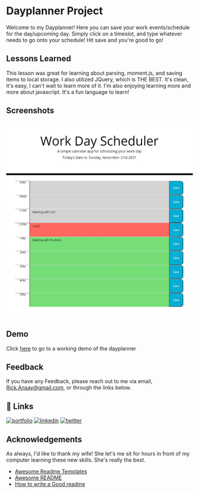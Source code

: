 
# Dayplanner Project

Welcome to my Dayplanner! Here you can save your work events/schedule for the day/upcoming day. Simply click on a timeslot, and type whatever needs to go onto your schedule! Hit save and you're good to go! 


## Lessons Learned

This lesson was great for learning about parsing, moment.js, and saving items to local storage. I also utilized JQuery, which is THE BEST. It's clean, it's easy, I can't wait to learn more of it. I'm also enjoying learning more and more about javascript. It's a fun language to learn!

## Screenshots

![App Screenshot](https://raw.githubusercontent.com/RickyRicer/Day-Planner-Project/main/Assets/dayplanner.JPG)


## Demo

Click [here](https://rickyricer.github.io/Day-Planner-Project/) to go to a working demo of the dayplanner 
## Feedback

If you have any Feedback, please reach out to me via email, Rick.Ansay@gmail.com, or through the links below. 


## 🔗 Links
[![portfolio](https://img.shields.io/badge/my_portfolio-000?style=for-the-badge&logo=ko-fi&logoColor=white)](https://github.com/RickyRicer)
[![linkedin](https://img.shields.io/badge/linkedin-0A66C2?style=for-the-badge&logo=linkedin&logoColor=white)](https://www.linkedin.com/in/rick-ansay-185201b1/)
[![twitter](https://img.shields.io/badge/twitter-1DA1F2?style=for-the-badge&logo=twitter&logoColor=white)](https://twitter.com/Ricky_Ricer)


## Acknowledgements

As always, I'd like to thank my wife! She let's me sit for hours in front of my computer learning these new skills. She's really the best. 

 - [Awesome Readme Templates](https://awesomeopensource.com/project/elangosundar/awesome-README-templates)
 - [Awesome README](https://github.com/matiassingers/awesome-readme)
 - [How to write a Good readme](https://bulldogjob.com/news/449-how-to-write-a-good-readme-for-your-github-project)

